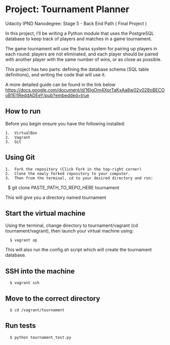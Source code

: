 
Project: Tournament Planner
===========================
Udacity IPND Nanodegree: Stage 5 - Back End Path ( Final Project )

In this project, I’ll be writing a Python module that uses the PostgreSQL
database to keep track of players and matches in a game tournament.

The game tournament will use the Swiss system for pairing up players in each
round: players are not eliminated, and each player should be paired with another
player with the same number of wins, or as close as possible.

This project has two parts: defining the database schema
(SQL table definitions), and writing the code that will use it.

A more detailed guide can be found in the link below
https://docs.google.com/document/d/16IgOm4XprTaKxAa8w02y028oBECOoB1EI1ReddADEeY/pub?embedded=true

How to run
----------
Before you begin ensure you have the following installed:

	1.	VirtualBox
	2.	Vagrant
	3.	Git


Using Git
---------
	1.	Fork the repository (Click Fork in the top-right corner)
	2.	Clone the newly forked repository to your computer.
	3.	Then from the terminal, cd to your desired directory and run:

        $ git clone PASTE_PATH_TO_REPO_HERE tournament

This will give you a directory named tournament


Start the virtual machine
-------------------------
Using the terminal, change directory to tournament/vagrant
(cd tournament/vagrant), then launch your virtual machine using:

      $ vagrant up

This will also run the config.sh script which will create the tournament
database.


SSH into the machine
-------------------
      $ vagrant ssh


Move to the correct directory
-----------------------------
      $ cd /vagrant/tournament


Run tests
---------
      $ python tournament_test.py
